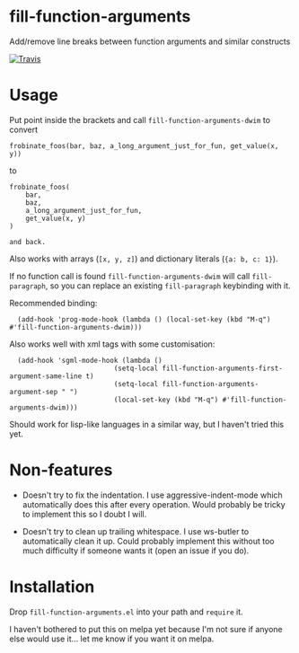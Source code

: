 # fill-function-arguments
Add/remove line breaks between function arguments and similar constructs

[![Travis](https://travis-ci.org/davidshepherd7/fill-function-arguments.svg?branch=master)](https://travis-ci.org/davidshepherd7/fill-function-arguments)

# Usage

Put point inside the brackets and call `fill-function-arguments-dwim` to convert

    frobinate_foos(bar, baz, a_long_argument_just_for_fun, get_value(x, y))

to
    
    frobinate_foos(
    	bar,
    	baz,
    	a_long_argument_just_for_fun,
    	get_value(x, y)
    )
    
    and back.

Also works with arrays (`[x, y, z]`) and dictionary literals (`{a: b, c: 1}`).

If no function call is found `fill-function-arguments-dwim` will call `fill-paragraph`, 
so you can replace an existing `fill-paragraph` keybinding with it.

Recommended binding:

      (add-hook 'prog-mode-hook (lambda () (local-set-key (kbd "M-q") #'fill-function-arguments-dwim)))


Also works well with xml tags with some customisation:

      (add-hook 'sgml-mode-hook (lambda ()
                              (setq-local fill-function-arguments-first-argument-same-line t)
                              (setq-local fill-function-arguments-argument-sep " ")
                              (local-set-key (kbd "M-q") #'fill-function-arguments-dwim)))

Should work for lisp-like languages in a similar way, but I haven't tried this yet.


# Non-features

* Doesn't try to fix the indentation. I use aggressive-indent-mode which
  automatically does this after every operation. Would probably be tricky to
  implement this so I doubt I will.

* Doesn't try to clean up trailing whitespace. I use ws-butler to automatically
  clean it up. Could probably implement this without too much difficulty if
  someone wants it (open an issue if you do).



# Installation

Drop `fill-function-arguments.el` into your path and `require` it.

I haven't bothered to put this on melpa yet because I'm not sure if anyone else would use 
it... let me know if you want it on melpa.
